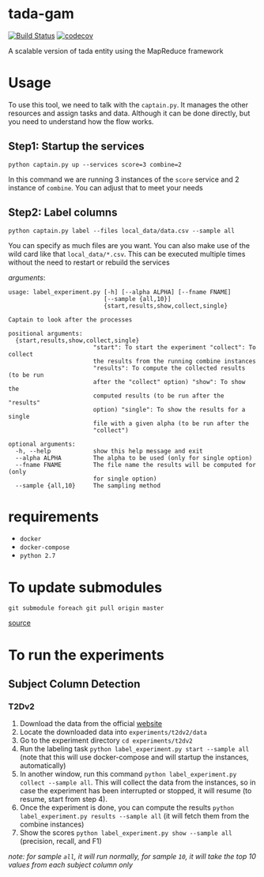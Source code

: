 # tada-gam

[![Build Status](https://semaphoreci.com/api/v1/ahmad88me/tada-gam/branches/master/badge.svg)](https://semaphoreci.com/ahmad88me/tada-gam)
[![codecov](https://codecov.io/gh/oeg-upm/tada-gam/branch/master/graph/badge.svg)](https://codecov.io/gh/oeg-upm/tada-gam)


A scalable version of tada entity using the MapReduce framework


# Usage
To use this tool, we need to talk with the `captain.py`. It manages the 
other resources and assign tasks and data. Although it can be done
directly, but you need to understand how the flow works.

## Step1: Startup the services
```
python captain.py up --services score=3 combine=2
```
In this command we are running 3 instances of the `score` service and
2 instance of `combine`. You can adjust that to meet your needs 

## Step2: Label columns
```
python captain.py label --files local_data/data.csv --sample all
```
You can specify as much files are you want. You can also make use of 
the wild card like that `local_data/*.csv`.
This can be executed multiple times without the need to restart or 
rebuild the services


*arguments*:
```
usage: label_experiment.py [-h] [--alpha ALPHA] [--fname FNAME]
                           [--sample {all,10}]
                           {start,results,show,collect,single}

Captain to look after the processes

positional arguments:
  {start,results,show,collect,single}
                        "start": To start the experiment "collect": To collect
                        the results from the running combine instances
                        "results": To compute the collected results (to be run
                        after the "collect" option) "show": To show the
                        computed results (to be run after the "results"
                        option) "single": To show the results for a single
                        file with a given alpha (to be run after the
                        "collect")

optional arguments:
  -h, --help            show this help message and exit
  --alpha ALPHA         The alpha to be used (only for single option)
  --fname FNAME         The file name the results will be computed for (only
                        for single option)
  --sample {all,10}     The sampling method
```

# requirements
* `docker`
* `docker-compose`
* `python 2.7`


# To update submodules
```
git submodule foreach git pull origin master
```
[source](https://stackoverflow.com/questions/5828324/update-git-submodule-to-latest-commit-on-origin)



# To run the experiments
## Subject Column Detection
### T2Dv2
1. Download the data from the official [website](http://webdatacommons.org/webtables/goldstandard.html)
2. Locate the downloaded data into `experiments/t2dv2/data`
3. Go to the experiment directory `cd experiments/t2dv2`
4. Run the labeling task `python label_experiment.py start --sample all` (note that this will 
use docker-compose and will startup the instances, automatically)
5. In another window, run this command `python label_experiment.py collect --sample all`. This 
will collect the data from the instances, so in case the experiment has been interrupted or
stopped, it will resume (to resume, start from step 4).
6. Once the experiment is done, you can compute the results `python label_experiment.py results --sample all` (it will fetch them from the combine instances) 
7. Show the scores `python label_experiment.py show --sample all` (precision, recall, and F1)

*note: for sample `all`, it will run normally, for sample `10`, it will take the top 10 values from each subject column only*

<!--
**TO BE CONTINUE**

### T2D-TAIPAN 
The T2D set used in the TAIPAN 
1. `cd experiments/taipan`
2. `python preprocessing.py` (you must have `wget` installed).
-->